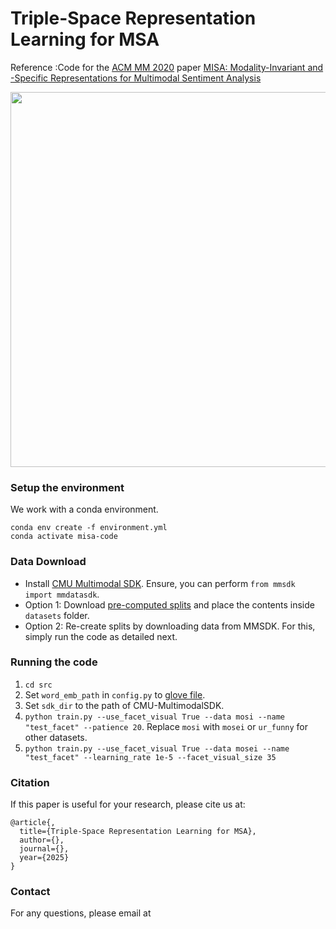 # Triple-Space Representation Learning for MSA
Reference :Code for the [ACM MM 2020](https://2020.acmmm.org) paper [MISA: Modality-Invariant and -Specific Representations for Multimodal Sentiment Analysis](https://arxiv.org/pdf/2005.03545.pdf)


<p align="center">
  <img width="600" src="misa-pic.png">
</p>



### Setup the environment

We work with a conda environment.

```
conda env create -f environment.yml
conda activate misa-code
```

### Data Download

- Install [CMU Multimodal SDK](https://github.com/A2Zadeh/CMU-MultimodalSDK). Ensure, you can perform ```from mmsdk import mmdatasdk```.    
- Option 1: Download [pre-computed splits](https://drive.google.com/drive/folders/1IBwWNH0XjPnZWaAlP1U2tIJH6Rb3noMI?usp=sharing) and place the contents inside ```datasets``` folder.     
- Option 2: Re-create splits by downloading data from MMSDK. For this, simply run the code as detailed next.

### Running the code

1. ```cd src```
2. Set ```word_emb_path``` in ```config.py``` to [glove file](http://nlp.stanford.edu/data/glove.840B.300d.zip).
3. Set ```sdk_dir``` to the path of CMU-MultimodalSDK.
2. ```python train.py --use_facet_visual True --data mosi --name "test_facet" --patience 20```. Replace ```mosi``` with ```mosei``` or ```ur_funny``` for other datasets.
3. ```python train.py --use_facet_visual True --data mosei --name "test_facet" --learning_rate 1e-5 --facet_visual_size 35```

### Citation

If this paper is useful for your research, please cite us at:

```
@article{,
  title={Triple-Space Representation Learning for MSA},
  author={},
  journal={},
  year={2025}
}
```

### Contact

For any questions, please email at 
